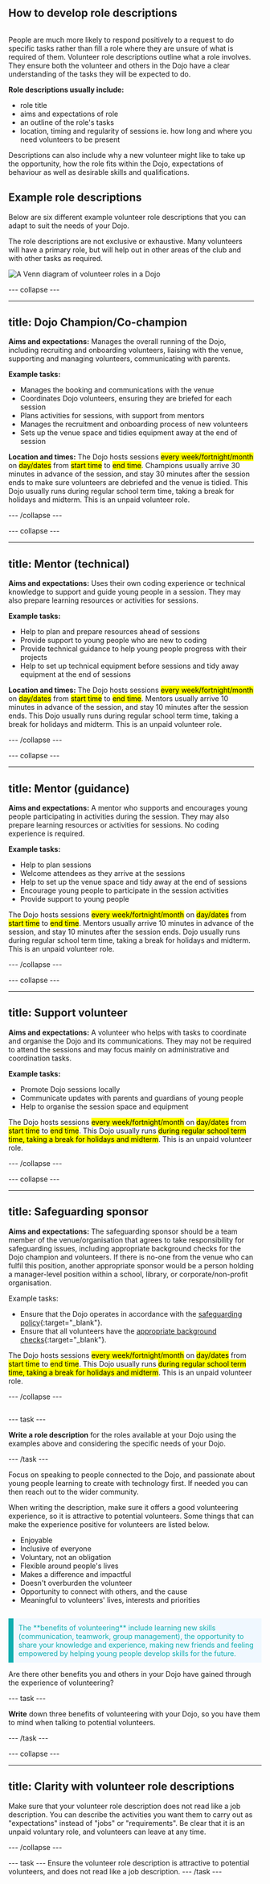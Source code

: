 ## How to develop role descriptions

<div style="display: flex; flex-wrap: wrap">
<div style="flex-basis: 200px; flex-grow: 1; margin-right: 15px;">

People are much more likely to respond positively to a request to do specific tasks rather than fill a role where they are unsure of what is required of them. Volunteer role descriptions outline what a role involves. They ensure both the volunteer and others in the Dojo have a clear understanding of the tasks they will be expected to do.

**Role descriptions usually include:**
+ role title 
+ aims and expectations of role
+ an outline of the role's tasks
+ location, timing and regularity of sessions ie. how long and where you need volunteers to be present

Descriptions can also include why a new volunteer might like to take up the opportunity, how the role fits within the Dojo, expectations of behaviour
as well as desirable skills and qualifications.

## Example role descriptions
Below are six different example volunteer role descriptions that you can adapt to suit the needs of your Dojo.
  
The role descriptions are not exclusive or exhaustive. Many volunteers will have a primary role, but will help out in other areas of the club and with other tasks as required.
  
![A Venn diagram of volunteer roles in a Dojo](images/Venn_Diagram.png)

--- collapse ---

---
title: Dojo Champion/Co-champion
---

**Aims and expectations:** Manages the overall running of the Dojo, including recruiting and onboarding volunteers, liaising with the venue, supporting and managing volunteers, communicating with parents.
  
**Example tasks:**
+ Manages the booking and communications with the venue
+ Coordinates Dojo volunteers, ensuring they are briefed for each session
+ Plans activities for sessions, with support from mentors
+ Manages the recruitment and onboarding process of new volunteers
+ Sets up the venue space and tidies equipment away at the end of session

**Location and times:** The Dojo hosts sessions <mark>every week/fortnight/month</mark>  on <mark>day/dates</mark> from <mark>start time</mark> to <mark>end time</mark>. Champions usually arrive 30 minutes in advance of the session, and stay 30 minutes after the session ends to make sure volunteers are debriefed and the venue is tidied. This Dojo usually runs during regular school term time, taking a break for holidays and midterm. 
This is an unpaid volunteer role.


--- /collapse ---
  

--- collapse ---

---
title: Mentor (technical)
---

**Aims and expectations:** Uses their own coding experience or technical knowledge to support and guide young people in a session. They may also prepare learning resources or activities for sessions.

**Example tasks:**
+ Help to plan and prepare resources ahead of sessions
+ Provide support to young people who are new to coding
+ Provide technical guidance to help young people progress with their projects
+ Help to set up technical equipment before sessions and tidy away equipment at the end of sessions


**Location and times:** The Dojo hosts sessions <mark>every week/fortnight/month</mark>  on <mark>day/dates</mark> from <mark>start time</mark> to <mark>end time</mark>. Mentors usually arrive 10 minutes in advance of the session, and stay 10 minutes after the session ends. This Dojo usually runs during regular school term time, taking a break for holidays and midterm. 
This is an unpaid volunteer role.



--- /collapse ---
  
--- collapse ---

---
title: Mentor (guidance)
---

**Aims and expectations:** A mentor who supports and encourages young people  participating in activities during the session. They may also prepare learning resources or activities for sessions. No coding experience is required.

**Example tasks:**
+ Help to plan sessions
+ Welcome attendees as they arrive at the sessions
+ Help to set up the venue space and tidy away at the end of sessions
+ Encourage young people to participate in the session activities
+ Provide support to young people 

The Dojo hosts sessions <mark>every week/fortnight/month</mark>  on <mark>day/dates</mark> from <mark>start time</mark> to <mark>end time</mark>. Mentors usually arrive 10 minutes in advance of the session, and stay 10 minutes after the session ends. Dojo usually runs during regular school term time, taking a break for holidays and midterm. 
This is an unpaid volunteer role.

--- /collapse ---
  
--- collapse ---

---
title: Support volunteer
---

**Aims and expectations:** A volunteer who helps with tasks to coordinate and organise the Dojo and its communications. They may not be required to attend the sessions and may focus mainly on administrative and coordination tasks.

**Example tasks:**
+ Promote Dojo sessions locally
+ Communicate updates with parents and guardians of young people
+ Help to organise the session space and equipment


The Dojo hosts sessions <mark>every week/fortnight/month</mark>  on <mark>day/dates</mark> from <mark>start time</mark> to <mark>end time</mark>. This Dojo usually runs <mark>during regular school term time, taking a break for holidays and midterm</mark>. 
This is an unpaid volunteer role.

--- /collapse ---
  
--- collapse ---

---
title: Safeguarding sponsor
---

**Aims and expectations:** The safeguarding sponsor should be a team member of the venue/organisation that agrees to take responsibility for safeguarding issues, including appropriate background checks for the Dojo champion and volunteers. If there is no-one from the venue who can fulfil this position, another appropriate sponsor would be a person holding a manager-level position within a school, library, or corporate/non-profit organisation.

Example tasks:

+ Ensure that the Dojo operates in accordance with the [safeguarding policy](https://www.raspberrypi.org/safeguarding/){:target="_blank"}.
+ Ensure that all volunteers have the [appropriate background checks](https://help.coderdojo.com/cdkb/s/article/Background-Checking-Volunteers){:target="_blank"}.


The Dojo hosts sessions <mark>every week/fortnight/month</mark>  on <mark>day/dates</mark> from <mark>start time</mark> to <mark>end time</mark>. This Dojo usually runs <mark>during regular school term time, taking a break for holidays and midterm</mark>. 
This is an unpaid volunteer role.

--- /collapse ---
</div>
<div>
  
--- task ---

**Write a role description** for the roles available at your Dojo using the examples above and considering the specific needs of your Dojo. 

--- /task ---
  
Focus on speaking to people connected to the Dojo, and passionate about young people learning to create with technology first. If needed you can then reach out to the wider community.

When writing the description, make sure it offers a good volunteering experience, so it is attractive to potential volunteers. Some things that can make the experience positive for volunteers are listed below.

+ Enjoyable
+ Inclusive of everyone
+ Voluntary, not an obligation
+ Flexible around people's lives
+ Makes a difference and impactful
+ Doesn't overburden the volunteer
+ Opportunity to connect with others, and the cause
+ Meaningful to volunteers' lives, interests and priorities

</div>
</div>


<p style="border-left: solid; border-width:10px; border-color: #0faeb0; background-color: aliceblue; padding: 10px;">
<span style="color: #0faeb0">The **benefits of volunteering** include learning new skills (communication, teamwork, group management), the opportunity to share your knowledge and experience, making new friends and feeling empowered by helping young people develop skills for the future.
</p>
  
Are there other benefits you and others in your Dojo have gained through the experience of volunteering? 
  
--- task ---
  
**Write** down three benefits of volunteering with your Dojo, so you have them to mind when talking to potential volunteers.


--- /task ---


--- collapse ---

---
title: Clarity with volunteer role descriptions
---

Make sure that your volunteer role description does not read like a job description. You can describe the activities you want them to carry out as "expectations" instead of "jobs" or "requirements". Be clear that it is an unpaid voluntary role, and volunteers can leave at any time.

--- /collapse ---
  
--- task ---
Ensure the volunteer role description is attractive to potential volunteers, and does not read like a job description.
--- /task ---


